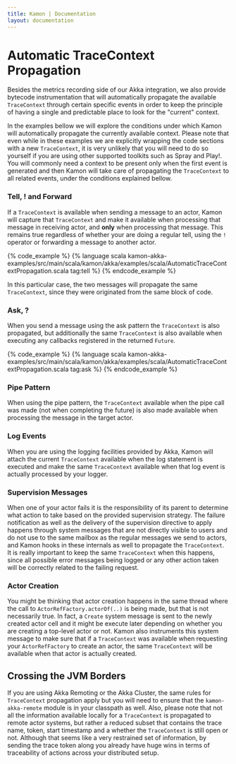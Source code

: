 ```yaml
---
title: Kamon | Documentation
layout: documentation
---
```


Automatic TraceContext Propagation
==================================

Besides the metrics recording side of our Akka integration, we also provide bytecode instrumentation that will
automatically propagate the available `TraceContext` through certain specific events in order to keep the principle of
having a single and predictable place to look for the "current" context.

In the examples bellow we will explore the conditions under which Kamon will automatically propagate the currently
available context. Please note that even while in these examples we are explicitly wrapping the code sections with a new
`TraceContext`, it is very unlikely that you will need to do so yourself if you are using other supported toolkits such
as Spray and Play!. You will commonly need a context to be present only when the first event is generated and then Kamon will
take care of propagating the `TraceContext` to all related events, under the conditions explained bellow.


### Tell, ! and Forward ###

If a `TraceContext` is available when sending a message to an actor, Kamon will capture that `TraceContext` and make it
available when processing that message in receiving actor, and __only__ when processing that message. This remains true
regardless of whether your are doing a regular tell, using the `!` operator or forwarding a message to another actor.

{% code_example %}
{%   language scala kamon-akka-examples/src/main/scala/kamon/akka/examples/scala/AutomaticTraceContextPropagation.scala tag:tell %}
{% endcode_example %}

In this particular case, the two messages will propagate the same `TraceContext`, since they were originated from the
same block of code.


### Ask, ? ###

When you send a message using the ask pattern the `TraceContext` is also propagated, but additionally the same `TraceContext`
is also available when executing any callbacks registered in the returned `Future`.

{% code_example %}
{%   language scala kamon-akka-examples/src/main/scala/kamon/akka/examples/scala/AutomaticTraceContextPropagation.scala tag:ask %}
{% endcode_example %}


### Pipe Pattern ###

When using the pipe pattern, the `TraceContext` available when the pipe call was made (not when completing the future)
is also made available when processing the message in the target actor.


### Log Events ###

When you are using the logging facilities provided by Akka, Kamon will attach the current `TraceContext` available when
the log statement is executed and make the same `TraceContext` available when that log event is actually processed by
your logger.

### Supervision Messages ###

When one of your actor fails it is the responsibility of its parent to determine what action to take based on the
provided supervision strategy. The failure notification as well as the delivery of the supervision directive to apply
happens through system messages that are not directly visible to users and do not use to the same mailbox as the regular
messages we send to actors, and Kamon hooks in these internals as well to propagate the `TraceContext`. It is really
important to keep the same `TraceContext` when this happens, since all possible error messages being logged or any other
action taken will be correctly related to the failing request.


### Actor Creation ###

You might be thinking that actor creation happens in the same thread where the call to `ActorRefFactory.actorOf(..)` is
being made, but that is not necessarily true. In fact, a `Create` system message is sent to the newly created actor cell
and it might be execute later depending on whether you are creating a top-level actor or not. Kamon also instruments this
system message to make sure that if a `TraceContext` was available when requesting your `ActorRefFactory` to create an
actor, the same `TraceContext` will be available when that actor is actually created.



Crossing the JVM Borders
------------------------

If you are using Akka Remoting or the Akka Cluster, the same rules for `TraceContext` propagation apply but you will
need to ensure that the `kamon-akka-remote` module is in your classpath as well. Also, please note that not all the information
available locally for a `TraceContext` is propagated to remote actor systems, but rather a reduced subset that contains
the trace name, token, start timestamp and a whether the `TraceContext` is still open or not. Although that seems like a
very restrained set of information, by sending the trace token along you already have huge wins in terms of traceability
of actions across your distributed setup.
